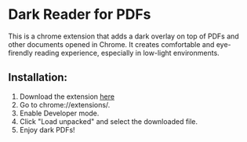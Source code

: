 # Dark Reader for PDFs

This is a chrome extension that adds a dark overlay on top of PDFs and other documents opened in Chrome. It creates comfortable and eye-firendly reading experience, especially in low-light environments.

## Installation:

1. Download the extension [here](https://github.com/Zouheir-Barhoumi/dark_pdf/archive/refs/heads/main.zip)
2. Go to chrome://extensions/.
3. Enable Developer mode.
4. Click "Load unpacked" and select the downloaded file.
5. Enjoy dark PDFs!
